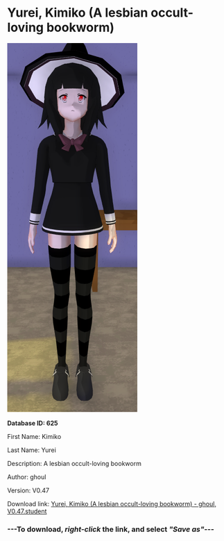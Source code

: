 # Yurei, Kimiko (A lesbian occult-loving bookworm)

<img src="https://raw.githubusercontent.com/Arbiter1223/Daigaku-Gurashi-Custom-Students/master/Students/Files/Yurei%2C%20Kimiko%20(A%20lesbian%20occult-loving%20bookworm).png" title="Yurei, Kimiko (A lesbian occult-loving bookworm) - ghoul, V0.47">

**Database ID: 625**

First Name: Kimiko

Last Name: Yurei

Description: A lesbian occult-loving bookworm

Author: ghoul

Version: V0.47

Download link: <a href="https://raw.githubusercontent.com/Arbiter1223/Daigaku-Gurashi-Custom-Students/master/Students/Files/Yurei%2C%20Kimiko%20(A%20lesbian%20occult-loving%20bookworm)%20-%20ghoul%2C%20V0.47.student">Yurei, Kimiko (A lesbian occult-loving bookworm) - ghoul, V0.47.student</a>

### ---**To download, _right-click_ the link, and select _"Save as"_**---
